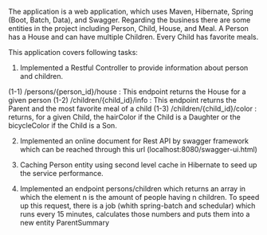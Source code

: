 The application is a web application, which uses Maven, Hibernate, Spring (Boot, Batch, Data), and Swagger. 
Regarding the business there are some entities in the project including Person, Child, House, and Meal. A Person has a House and can have 
multiple Children. Every Child has favorite meals.

This application covers following tasks:

1) Implemented a Restful Controller to provide information about person and children.

(1-1)  /persons/{person_id}/house : This endpoint returns the House for a given person
(1-2)  /children/{child_id}/info : This endpoint returns the Parent and the most favorite meal of a child
(1-3)  /children/{child_id}/color : returns, for a given Child, the hairColor if the Child is a Daughter or the bicycleColor 
if the Child is a Son.
  
2) Implemented an online document for Rest API by swagger framework which can be reached through this url (localhost:8080/swagger-ui.html)

3) Caching Person entity using second level cache in Hibernate to seed up the service performance.

4) Implemented an endpoint persons/children which returns an array in which the element n is the amount of people having n children.
   To  speed  up  this  request, there is a job (whith spring-batch and schedular) which  runs  every  15  minutes,
   calculates those numbers and puts them into a new entity ParentSummary
